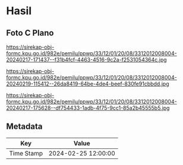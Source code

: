 # Hasil

## Foto C Plano

https://sirekap-obj-formc.kpu.go.id/982e/pemilu/ppwp/33/12/01/20/08/3312012008004-20240217-171437--f31b4fcf-4463-4516-9c2a-f2531054364c.jpg

https://sirekap-obj-formc.kpu.go.id/982e/pemilu/ppwp/33/12/01/20/08/3312012008004-20240219-115412--26da8419-64be-4de4-beef-830fe91cbbdd.jpg

https://sirekap-obj-formc.kpu.go.id/982e/pemilu/ppwp/33/12/01/20/08/3312012008004-20240217-175628--df754433-1adb-4f75-9cc1-85a2b45555b5.jpg


## Metadata

| Key        | Value               |
| ---------- | ------------------- |
| Time Stamp | 2024-02-25 12:00:00 |



